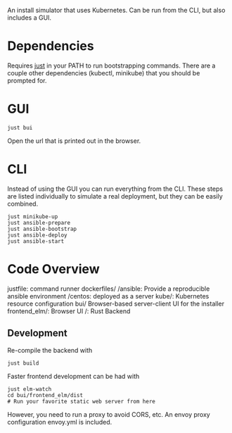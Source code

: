 An install simulator that uses Kubernetes.
Can be run from the CLI, but also includes a GUI.


# Dependencies

Requires [just](https://github.com/casey/just/releases) in your PATH to run bootstrapping commands.
There are a couple other dependencies (kubectl, minikube) that you should be prompted for.


# GUI

    just bui

Open the url that is printed out in the browser.


# CLI

Instead of using the GUI you can run everything from the CLI.
These steps are listed individually to simulate a real deployment, but they can be easily combined.

    just minikube-up
    just ansible-prepare
    just ansible-bootstrap
    just ansible-deploy
    just ansible-start


# Code Overview

justfile: command runner
dockerfiles/
  /ansible: Provide a reproducible ansible environment
  /centos: deployed as a server
kube/: Kubernetes resource configuration
bui/ Browser-based server-client UI for the installer
  frontend_elm/: Browser UI
  /: Rust Backend


## Development

Re-compile the backend with

    just build

Faster frontend development can be had with

    just elm-watch
    cd bui/frontend_elm/dist
    # Run your favorite static web server from here

However, you need to run a proxy to avoid CORS, etc.
An envoy proxy configuration envoy.yml is included.
